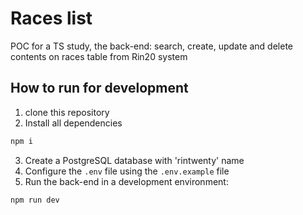 # Races list

POC for a TS study, the back-end: search, create, update and delete contents on races table from Rin20 system

## How to run for development

1. clone this repository
2. Install all dependencies

```bash
npm i
```

3. Create a PostgreSQL database with 'rintwenty' name
4. Configure the `.env` file using the `.env.example` file
5. Run the back-end in a development environment:

```bash
npm run dev
```